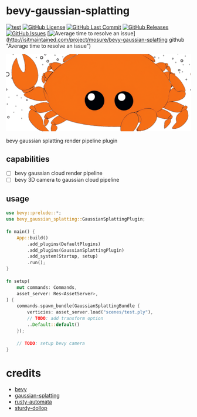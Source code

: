 # bevy-gaussian-splatting

[![test](https://github.com/mosure/bevy-gaussian-splatting/workflows/test/badge.svg)](https://github.com/Mosure/bevy-gaussian-splatting/actions?query=workflow%3Atest)
[![GitHub License](https://img.shields.io/github/license/mosure/bevy-gaussian-splatting)](https://raw.githubusercontent.com/mosure/bevy-gaussian-splatting/main/LICENSE)
[![GitHub Last Commit](https://img.shields.io/github/last-commit/mosure/bevy-gaussian-splatting)](https://github.com/mosure/bevy-gaussian-splatting)
[![GitHub Releases](https://img.shields.io/github/v/release/mosure/bevy-gaussian-splatting?include_prereleases&sort=semver)](https://github.com/mosure/bevy-gaussian-splatting/releases)
[![GitHub Issues](https://img.shields.io/github/issues/mosure/bevy-gaussian-splatting)](https://github.com/mosure/bevy-gaussian-splatting/issues)
[![Average time to resolve an issue](http://isitmaintained.com/badge/resolution/mosure/bevy-gaussian-splatting.svg)](http://isitmaintained.com/project/mosure/bevy-gaussian-splatting github
"Average time to resolve an issue")

![Alt text](docs/notferris.png)

bevy gaussian splatting render pipeline plugin

## capabilities

- [ ] bevy gaussian cloud render pipeline
- [ ] bevy 3D camera to gaussian cloud pipeline

## usage

```rust
use bevy::prelude::*;
use bevy_gaussian_splatting::GaussianSplattingPlugin;

fn main() {
    App::build()
        .add_plugins(DefaultPlugins)
        .add_plugins(GaussianSplattingPlugin)
        .add_system(Startup, setup)
        .run();
}

fn setup(
    mut commands: Commands,
    asset_server: Res<AssetServer>,
) {
    commands.spawn_bundle(GaussianSplattingBundle {
        verticies: asset_server.load("scenes/test.ply"),
        // TODO: add transform option
        ..Default::default()
    });

    // TODO: setup bevy camera
}
```


# credits

- [bevy](https://github.com/bevyengine/bevy)
- [gaussian-splatting](https://github.dev/graphdeco-inria/gaussian-splatting)
- [rusty-automata](https://github.com/mosure/rusty-automata)
- [sturdy-dollop](https://github.com/mosure/sturdy-dollop)
